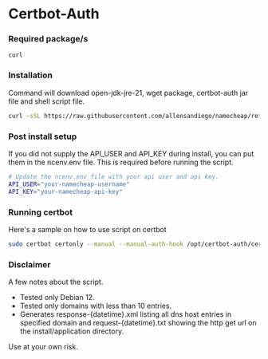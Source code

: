 # Certbot-Auth

### Required package/s
```console
curl
```

### Installation
Command will download open-jdk-jre-21, wget package, certbot-auth jar file and shell script file.
```bash
curl -sSL https://raw.githubusercontent.com/allensandiego/namecheap/refs/heads/main/certbot-auth/certbot-auth_install.sh | bash
```

### Post install setup
If you did not supply the API_USER and API_KEY during install, you can put them in the ncenv.env file. This is required before running the script.

```bash
# Update the ncenv.env file with your api user and api key.
API_USER="your-namecheap-username"
API_KEY="your-namecheap-api-key"
```

### Running certbot 
 Here's a sample on how to use script on certbot
```bash
sudo certbot certonly --manual --manual-auth-hook /opt/certbot-auth/certbot-auth.sh --preferred-challenges dns --non-interactive -d your.domain.com
```

### Disclaimer
A few notes about the script.

- Tested only Debian 12.
- Tested only domains with less than 10 entries.
- Generates response-{datetime}.xml listing all dns host entries in specified domain and request-{datetime}.txt showing the http get url on the install/application directory.

Use at your own risk.

